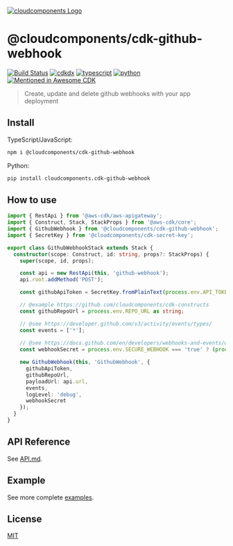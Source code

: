 [![cloudcomponents Logo](https://raw.githubusercontent.com/cloudcomponents/cdk-constructs/master/logo.png)](https://github.com/cloudcomponents/cdk-constructs)

# @cloudcomponents/cdk-github-webhook 

[![Build Status](https://github.com/cloudcomponents/cdk-constructs/workflows/Build/badge.svg)](https://github.com/cloudcomponents/cdk-constructs/actions?query=workflow=Build)
[![cdkdx](https://img.shields.io/badge/buildtool-cdkdx-blue.svg)](https://github.com/hupe1980/cdkdx)
[![typescript](https://img.shields.io/badge/jsii-typescript-blueviolet.svg)](https://www.npmjs.com/package/@cloudcomponents/cdk-github-webhook)
[![python](https://img.shields.io/badge/jsii-python-blueviolet.svg)](https://pypi.org/project/cloudcomponents.cdk-github-webhook/)
[![Mentioned in Awesome CDK](https://awesome.re/mentioned-badge.svg)](https://github.com/kolomied/awesome-cdk)

> Create, update and delete github webhooks with your app deployment

## Install
TypeScript/JavaScript:

```bash
npm i @cloudcomponents/cdk-github-webhook
```

Python:

```bash
pip install cloudcomponents.cdk-github-webhook
```

## How to use

```typescript
import { RestApi } from '@aws-cdk/aws-apigateway';
import { Construct, Stack, StackProps } from '@aws-cdk/core';
import { GithubWebhook } from '@cloudcomponents/cdk-github-webhook';
import { SecretKey } from '@cloudcomponents/cdk-secret-key';

export class GithubWebhookStack extends Stack {
  constructor(scope: Construct, id: string, props?: StackProps) {
    super(scope, id, props);

    const api = new RestApi(this, 'github-webhook');
    api.root.addMethod('POST');

    const githubApiToken = SecretKey.fromPlainText(process.env.API_TOKEN as string);

    // @example https://github.com/cloudcomponents/cdk-constructs
    const githubRepoUrl = process.env.REPO_URL as string;

    // @see https://developer.github.com/v3/activity/events/types/
    const events = ['*'];
 
    // @see https://docs.github.com/en/developers/webhooks-and-events/webhooks/securing-your-webhooks#validating-payloads-from-github
    const webhookSecret = process.env.SECURE_WEBHOOK === 'true' ? (process.env.WEBHOOK_SECRET || githubApiToken.serialize()) : undefined

    new GithubWebhook(this, 'GithubWebhook', {
      githubApiToken,
      githubRepoUrl,
      payloadUrl: api.url,
      events,
      logLevel: 'debug',
      webhookSecret
    });
  }
}
```

## API Reference

See [API.md](https://github.com/cloudcomponents/cdk-constructs/tree/master/packages/cdk-github-webhook/API.md).

## Example

See more complete [examples](https://github.com/cloudcomponents/cdk-constructs/tree/master/examples).

## License

[MIT](https://github.com/cloudcomponents/cdk-constructs/tree/master/packages/cdk-github-webhook/LICENSE)
